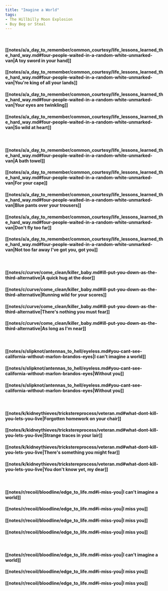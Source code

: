 ```yaml
---
title: "Imagine a World"
tags:
- The Hillbilly Moon Explosion
- Buy Beg or Steal
---
```

&nbsp;
#### [[notes/a/a_day_to_remember/common_courtesy/life_lessons_learned_the_hard_way.md#four-people-waited-in-a-random-white-unmarked-van|A toy sword in your hand]]
#### [[notes/a/a_day_to_remember/common_courtesy/life_lessons_learned_the_hard_way.md#four-people-waited-in-a-random-white-unmarked-van|You're king of all your lands]]
#### [[notes/a/a_day_to_remember/common_courtesy/life_lessons_learned_the_hard_way.md#four-people-waited-in-a-random-white-unmarked-van|Your eyes are twinkling]]
#### [[notes/a/a_day_to_remember/common_courtesy/life_lessons_learned_the_hard_way.md#four-people-waited-in-a-random-white-unmarked-van|So wild at heart]]
&nbsp;
#### [[notes/a/a_day_to_remember/common_courtesy/life_lessons_learned_the_hard_way.md#four-people-waited-in-a-random-white-unmarked-van|A bath towel]]
#### [[notes/a/a_day_to_remember/common_courtesy/life_lessons_learned_the_hard_way.md#four-people-waited-in-a-random-white-unmarked-van|For your cape]]
#### [[notes/a/a_day_to_remember/common_courtesy/life_lessons_learned_the_hard_way.md#four-people-waited-in-a-random-white-unmarked-van|Blue pants over your trousers]]
#### [[notes/a/a_day_to_remember/common_courtesy/life_lessons_learned_the_hard_way.md#four-people-waited-in-a-random-white-unmarked-van|Don't fly too far]]
#### [[notes/a/a_day_to_remember/common_courtesy/life_lessons_learned_the_hard_way.md#four-people-waited-in-a-random-white-unmarked-van|Not too far away   I've got you, got you]]
&nbsp;
#### [[notes/c/curve/come_clean/killer_baby.md#ill-put-you-down-as-the-third-alternative|A quick hug at the door]]
#### [[notes/c/curve/come_clean/killer_baby.md#ill-put-you-down-as-the-third-alternative|Running wild for your scores]]
#### [[notes/c/curve/come_clean/killer_baby.md#ill-put-you-down-as-the-third-alternative|There's nothing you must fear]]
#### [[notes/c/curve/come_clean/killer_baby.md#ill-put-you-down-as-the-third-alternative|As long as I'm near]]
&nbsp;
#### [[notes/s/slipknot/antennas_to_hell/eyeless.md#you-cant-see-california-without-marlon-brandos-eyes|I can't imagine a world]]
#### [[notes/s/slipknot/antennas_to_hell/eyeless.md#you-cant-see-california-without-marlon-brandos-eyes|Without you]]
#### [[notes/s/slipknot/antennas_to_hell/eyeless.md#you-cant-see-california-without-marlon-brandos-eyes|Without you]]
&nbsp;
#### [[notes/k/kidneythieves/trickstereprocess/veteran.md#what-dont-kill-you-lets-you-live|Forgotten homework on your chair]]
#### [[notes/k/kidneythieves/trickstereprocess/veteran.md#what-dont-kill-you-lets-you-live|Strange traces in your lair]]
#### [[notes/k/kidneythieves/trickstereprocess/veteran.md#what-dont-kill-you-lets-you-live|There's something you might fear]]
#### [[notes/k/kidneythieves/trickstereprocess/veteran.md#what-dont-kill-you-lets-you-live|You don't know yet, my dear]]
&nbsp;
#### [[notes/r/recoil/bloodline/edge_to_life.md#i-miss-you|I can't imagine a world]]
#### [[notes/r/recoil/bloodline/edge_to_life.md#i-miss-you|I miss you]]
#### [[notes/r/recoil/bloodline/edge_to_life.md#i-miss-you|I miss you]]
#### [[notes/r/recoil/bloodline/edge_to_life.md#i-miss-you|I miss you]]
&nbsp;
#### [[notes/r/recoil/bloodline/edge_to_life.md#i-miss-you|I can't imagine a world]]
#### [[notes/r/recoil/bloodline/edge_to_life.md#i-miss-you|I miss you]]
#### [[notes/r/recoil/bloodline/edge_to_life.md#i-miss-you|I miss you]]
